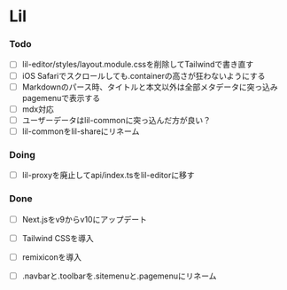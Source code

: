 # Lil

### Todo

- [ ] lil-editor/styles/layout.module.cssを削除してTailwindで書き直す  
- [ ] iOS Safariでスクロールしても.containerの高さが狂わないようにする  
- [ ] Markdownのパース時、タイトルと本文以外は全部メタデータに突っ込みpagemenuで表示する  
- [ ] mdx対応  
- [ ] ユーザーデータはlil-commonに突っ込んだ方が良い？  
- [ ] lil-commonをlil-shareにリネーム  

### Doing

- [ ] lil-proxyを廃止してapi/index.tsをlil-editorに移す  

### Done

- [ ] Next.jsをv9からv10にアップデート  
- [ ] Tailwind CSSを導入  
- [ ] remixiconを導入  
- [ ] .navbarと.toolbarを.sitemenuと.pagemenuにリネーム  


